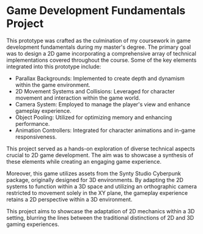 # Game Development Fundamentals Project

This prototype was crafted as the culmination of my coursework in game development fundamentals during my master's degree. The primary goal was to design a 2D game incorporating a comprehensive array of technical implementations covered throughout the course. Some of the key elements integrated into this prototype include:

- Parallax Backgrounds: Implemented to create depth and dynamism within the game environment.
- 2D Movement Systems and Collisions: Leveraged for character movement and interaction within the game world.
- Camera System: Employed to manage the player's view and enhance gameplay experience.
- Object Pooling: Utilized for optimizing memory and enhancing performance.
- Animation Controllers: Integrated for character animations and in-game responsiveness.

This project served as a hands-on exploration of diverse technical aspects crucial to 2D game development. The aim was to showcase a synthesis of these elements while creating an engaging game experience.

Moreover, this game utilizes assets from the Synty Studio Cyberpunk package, originally designed for 3D environments. By adapting the 2D systems to function within a 3D space and utilizing an orthographic camera restricted to movement solely in the XY plane, the gameplay experience retains a 2D perspective within a 3D environment.

This project aims to showcase the adaptation of 2D mechanics within a 3D setting, blurring the lines between the traditional distinctions of 2D and 3D gaming experiences.
